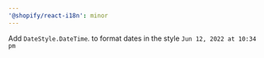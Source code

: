 ```yaml
---
'@shopify/react-i18n': minor
---
```


Add `DateStyle.DateTime`. to format dates in the style `Jun 12, 2022 at 10:34 pm`
